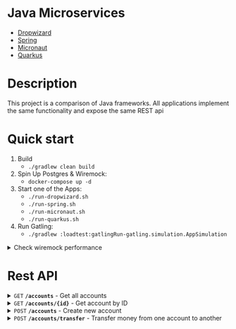 # Java Microservices

- [Dropwizard](dropwizard-app/README.md)
- [Spring](spring-app/README.md)
- [Micronaut](micronaut-app/README.md)
- [Quarkus](quarkus-app/README.md)

# Description
This project is a comparison of Java frameworks.
All applications implement the same functionality and expose the same REST api

# Quick start

1. Build
    - `./gradlew clean build`
2. Spin Up Postgres & Wiremock:
    - `docker-compose up -d`
3. Start one of the Apps:
    - `./run-dropwizard.sh`
    - `./run-spring.sh`
    - `./run-micronaut.sh`
    - `./run-quarkus.sh`
4. Run Gatling:
    - `./gradlew :loadtest:gatlingRun-gatling.simulation.AppSimulation`

<details>
 <summary>Check wiremock performance</summary>


1. Spin Up Wiremock:
   - `docker-compose up -d wiremock`
4. Run Gatling:
   - `./gradlew :loadtest:gatlingRun-gatling.simulation.WiremockSimulation`

</details>



# Rest API

<details>
 <summary><code>GET</code> <code><b>/accounts</b></code> - Get all accounts</summary>

Request Body:
```
N/A
```

Response Body:
```json
[
   {
      "id": 1,
      "email": "john@mail.com",
      "firstName": "John",
      "lastName": "Doe",
      "dateOfBirth": "2000-03-17",
      "currency": "USD",
      "moneyAmount": 78
   }
]
```

</details>

<details>
 <summary><code>GET</code> <code><b>/accounts/{id}</b></code> - Get account by ID</summary>

Request Body:
```
N/A
```

Response Body:
```json
{
   "id": 1,
   "email": "john@mail.com",
   "firstName": "John",
   "lastName": "Doe",
   "dateOfBirth": "2000-03-17",
   "currency": "USD",
   "moneyAmount": 78
}
```

</details>

<details>
 <summary><code>POST</code> <code><b>/accounts</b></code> - Create new account</summary>

Request Body:
```json
{
   "email": "john@mail.com",
   "firstName": "John",
   "lastName": "Doe",
   "dateOfBirth": "2000-03-17",
   "currency": "USD",
   "moneyAmount": 78
}
```

Response Body:
```json
{
   "id": 1,
   "email": "john@mail.com",
   "firstName": "John",
   "lastName": "Doe",
   "dateOfBirth": "2000-03-17",
   "currency": "USD",
   "moneyAmount": 78
}
```

</details>

<details>
 <summary><code>POST</code> <code><b>/accounts/transfer</b></code> - Transfer money from one account to another</summary>

Request Header: (is being used to fail operation and check that transaction works)
```
Dirty-Trick-Header: FAIL_TRANSFER
```

Request Body:
```json
{
   "senderId": 1,
   "recipientId": 2,
   "moneyAmount": 100
}
```

Response Body:
```
N/A
```

</details>
